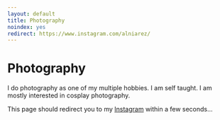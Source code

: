 ```yaml
---
layout: default
title: Photography
noindex: yes
redirect: https://www.instagram.com/alniarez/
---
```

# Photography
I do photography as one of my multiple hobbies. 
I am self taught.
I am mostly interested in cosplay photography.

This page should redirect you to my [Instagram](https://www.instagram.com/alniarez/) within a few seconds...